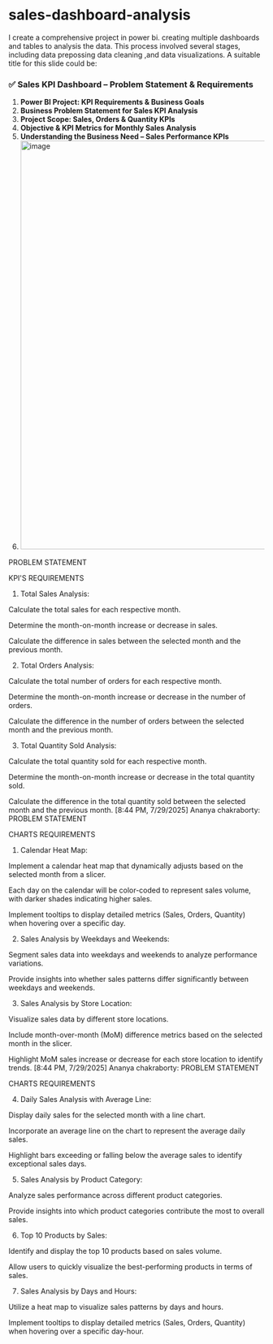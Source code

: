 # sales-dashboard-analysis
I create a comprehensive project in power bi. creating multiple dashboards and tables to analysis the data. This process involved several stages, including data prepossing data cleaning ,and data visualizations.
A suitable title for this slide could be:

### ✅ **Sales KPI Dashboard – Problem Statement & Requirements**


1. **Power BI Project: KPI Requirements & Business Goals**
2. **Business Problem Statement for Sales KPI Analysis**
3. **Project Scope: Sales, Orders & Quantity KPIs**
4. **Objective & KPI Metrics for Monthly Sales Analysis**
5. **Understanding the Business Need – Sales Performance KPIs**
6. <img width="1338" height="805" alt="image" src="https://github.com/user-attachments/assets/6a0cf929-8984-4785-8467-0b99e144f67a" />
PROBLEM STATEMENT

KPI'S REQUIREMENTS

1. Total Sales Analysis:

Calculate the total sales for each respective month.

Determine the month-on-month increase or decrease in sales.

Calculate the difference in sales between the selected month and the previous month.

2. Total Orders Analysis:

Calculate the total number of orders for each respective month.

Determine the month-on-month increase or decrease in the number of orders.

Calculate the difference in the number of orders between the selected month and the previous month.

3. Total Quantity Sold Analysis:

Calculate the total quantity sold for each respective month.

Determine the month-on-month increase or decrease in the total quantity sold.

Calculate the difference in the total quantity sold between the selected month and the previous month.
[8:44 PM, 7/29/2025] Ananya chakraborty: PROBLEM STATEMENT

CHARTS REQUIREMENTS

1. Calendar Heat Map:

Implement a calendar heat map that dynamically adjusts based on the selected month from a slicer.

Each day on the calendar will be color-coded to represent sales volume, with darker shades indicating higher sales.

Implement tooltips to display detailed metrics (Sales, Orders, Quantity) when hovering over a specific day.

2. Sales Analysis by Weekdays and Weekends:

Segment sales data into weekdays and weekends to analyze performance variations.

Provide insights into whether sales patterns differ significantly between weekdays and weekends.

3. Sales Analysis by Store Location:

Visualize sales data by different store locations.

Include month-over-month (MoM) difference metrics based on the selected month in the slicer.

Highlight MoM sales increase or decrease for each store location to identify trends.
[8:44 PM, 7/29/2025] Ananya chakraborty: PROBLEM STATEMENT

CHARTS REQUIREMENTS

4. Daily Sales Analysis with Average Line:

Display daily sales for the selected month with a line chart.

Incorporate an average line on the chart to represent the average daily sales.

Highlight bars exceeding or falling below the average sales to identify exceptional sales days.

5. Sales Analysis by Product Category:

Analyze sales performance across different product categories.

Provide insights into which product categories contribute the most to overall sales.

6. Top 10 Products by Sales:

Identify and display the top 10 products based on sales volume.

Allow users to quickly visualize the best-performing products in terms of sales.

7. Sales Analysis by Days and Hours:

Utilize a heat map to visualize sales patterns by days and hours.

Implement tooltips to display detailed metrics (Sales, Orders, Quantity) when hovering over a specific day-hour.



